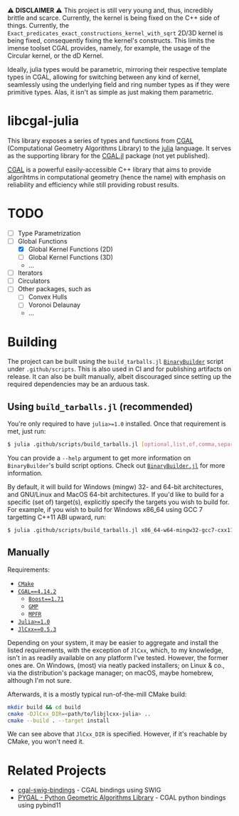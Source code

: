 :warning: **DISCLAIMER** :warning: This project is still very young and, thus,
incredibly brittle and scarce. Currently, the kernel is being fixed on the C++
side of things. Currently, the
`Exact_predicates_exact_constructions_kernel_with_sqrt` 2D/3D kernel is being
fixed, consequently fixing the kernel's constructs. This limits the imense
toolset CGAL provides, namely, for example, the usage of the Circular kernel, or
the dD Kernel.

Ideally, julia types would be parametric, mirroring their respective template
types in CGAL, allowing for switching between any kind of kernel, seamlessly
using the underlying field and ring number types as if they were primitive
types. Alas, it isn't as simple as just making them parametric.

# libcgal-julia

This library exposes a series of types and functions from [CGAL][1]
(Computational Geometry Algorithms Library) to the [julia][2] language. It
serves as the supporting library for the [CGAL.jl][3] package (not yet
published).

[CGAL][1] is a powerful easily-accessible C++ library that aims to provide
algorihtms in computational geometry (hence the name) with emphasis on
reliability and efficiency while still providing robust results.

# TODO

- [ ] Type Parametrization
- [ ] Global Functions
  - [x] Global Kernel Functions (2D)
  - [ ] Global Kernel Functions (3D)
  - ...
- [ ] Iterators
- [ ] Circulators
- [ ] Other packages, such as
  - [ ] Convex Hulls
  - [ ] Voronoi Delaunay
  - ...

# Building

The project can be built using the `build_tarballs.jl` [`BinaryBuilder`][4] script
under `.github/scripts`. This is also used in CI and for publishing artifacts on
release. It can also be built manually, albeit discouraged since setting up the
required dependencies may be an arduous task.

## Using `build_tarballs.jl` (recommended)

You're only required to have `julia>=1.0` installed. Once that requirement is
met, just run:

```sh
$ julia .github/scripts/build_tarballs.jl [optional,list,of,comma,separated,triplets]
```

You can provide a `--help` argument to get more information on `BinaryBuilder`'s
build script options. Check out [`BinaryBuilder.jl`][4] for more information.

By default, it will build for Windows (mingw) 32- and 64-bit architectures,
and GNU/Linux and MacOS 64-bit architectures. If you'd like to build for a
specific (set of) target(s), explicitly specify the targets you wish to build
for. For example, if you wish to build for Windows x86_64 using GCC 7 targetting
C++11 ABI upward, run:

```sh
$ julia .github/scripts/build_tarballs.jl x86_64-w64-mingw32-gcc7-cxx11
```

## Manually

Requirements:

- [`CMake`][5]
- [`CGAL==4.14.2`][6]
  * [`Boost==1.71`][7]
  * [`GMP`][8]
  * [`MPFR`][9]
- [`Julia>=1.0`][10]
- [`JlCxx==0.5.3`][11]

Depending on your system, it may be easier to aggregate and install the listed
requirements, with the exception of `JlCxx`, which, to my knowledge, isn't in
as readily available on any platform I've tested. However, the former ones are.
On Windows, (most) via neatly packed installers; on Linux & co., via the
distribution's package manager; on macOS, maybe homebrew, although I'm not sure.

Afterwards, it is a mostly typical run-of-the-mill CMake build:

```sh
mkdir build && cd build
cmake -DJlCxx_DIR=<path/to/libjlcxx-julia> ..
cmake --build . --target install
```

We can see above that `JlCxx_DIR` is specified. However, if it's reachable by
CMake, you won't need it.

# Related Projects

- [cgal-swig-bindings][12] - CGAL bindings using SWIG
- [PYGAL - Python Geometric Algorithms Library][13] - CGAL python bindings using
  pybind11

[1]:  https://github.com/CGAL/cgal
[2]:  https://github.com/julialang/julia
[3]:  https://github.com/rgcv/CGAL.jl
[4]:  https://github.com/JuliaInterop/BinaryBuilder.jl
[5]:  https://github.com/Kitware/CMake/releases?after=3.13.2
[6]:  https://github.com/CGAL/cgal/releases/tag/releases%2FCGAL-4.14.1
[7]:  https://www.boost.org/users/history/version_1_71_0.html
[8]:  https://gmplib.org
[9]:  https://www.mpfr.org/mpfr-4.0.2
[10]: https://github.com/julialang/julia/releases/tag/v1.0.5
[11]: https://github.com/JuliaInterop/libcxxwrap-julia/releases/tag/v0.5.3
[12]: https://github.com/CGAL/cgal-swig-bindings
[13]: https://github.com/wolfv/pygal
